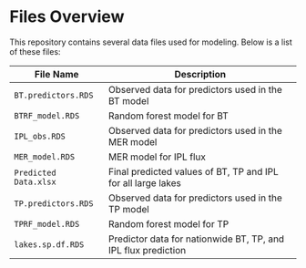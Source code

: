 # Files Overview

This repository contains several data files used for modeling. Below is a list of these files:

| File Name         | Description                                               |
|-------------------|-----------------------------------------------------------|
| `BT.predictors.RDS` | Observed data for predictors used in the BT model        |
| `BTRF_model.RDS`   | Random forest model for BT                                |
| `IPL_obs.RDS`      | Observed data for predictors used in the MER model        |
| `MER_model.RDS`    | MER model for IPL flux                                    |
| `Predicted Data.xlsx` | Final predicted values of BT, TP and IPL for all large lakes |
| `TP.predictors.RDS`| Observed data for predictors used in the TP model         |
| `TPRF_model.RDS`   | Random forest model for TP                                |
| `lakes.sp.df.RDS`  | Predictor data for nationwide BT, TP, and IPL flux prediction |


